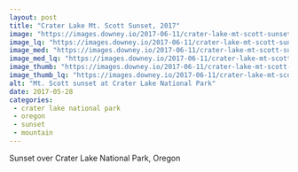```yaml
---
layout: post
title: "Crater Lake Mt. Scott Sunset, 2017"
image: "https://images.downey.io/2017-06-11/crater-lake-mt-scott-sunset_large.jpg"
image_lq: "https://images.downey.io/2017-06-11/crater-lake-mt-scott-sunset_large_lq.jpg"
image_med: "https://images.downey.io/2017-06-11/crater-lake-mt-scott-sunset_medium.jpg"
image_med_lq: "https://images.downey.io/2017-06-11/crater-lake-mt-scott-sunset_medium_lq.jpg"
image_thumb: "https://images.downey.io/2017-06-11/crater-lake-mt-scott-sunset_thumb.jpg"
image_thumb_lq: "https://images.downey.io/2017-06-11/crater-lake-mt-scott-sunset_thumb_lq.jpg"
alt: "Mt. Scott sunset at Crater Lake National Park"
date: 2017-05-28
categories:
 - crater lake national park
 - oregon
 - sunset
 - mountain
---
```


Sunset over Crater Lake National Park, Oregon
